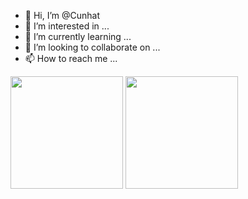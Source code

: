 - 👋 Hi, I’m @Cunhat
- 👀 I’m interested in ...
- 🌱 I’m currently learning ...
- 💞️ I’m looking to collaborate on ...
- 📫 How to reach me ...

<div>
  <img height="180em" src="https://github-readme-stats.vercel.app/api?username=cunhat&show_icons=true&theme=aura_dark" />
  <img height="180em" src="https://github-readme-stats.vercel.app/api/top-langs/?username=cunhat&layout=compact&theme=aura_dark" />
</div>

<!---
Cunhat/Cunhat is a ✨ special ✨ repository because its `README.md` (this file) appears on your GitHub profile.
You can click the Preview link to take a look at your changes.
--->
